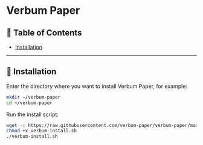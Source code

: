 # Verbum Paper

:triangular_flag_on_post: Table of Contents
-----
* [Installation](https://github.com/verbum-paper/verbum-paper#bookmark_tabs-installation)
-----


:bookmark_tabs: Installation
---

Enter the directory where you want to install Verbum Paper, for example:

```bash
mkdir ~/verbum-paper
cd ~/verbum-paper
```

Run the install script:
```bash
wget -c https://raw.githubusercontent.com/verbum-paper/verbum-paper/main/verbum-install/verbum-install.sh
chmod +x verbum-install.sh
./verbum-install.sh
```


